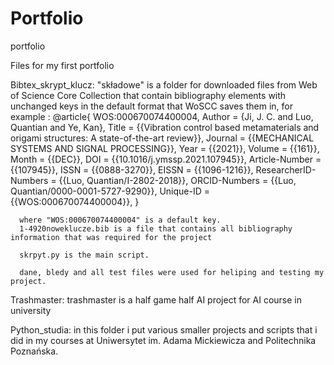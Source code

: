 # Portfolio
portfolio

Files for my first portfolio

Bibtex_skrypt_klucz:
  "składowe" is a folder for downloaded files from Web of Science Core Collection that contain bibliography
  elements with unchanged keys in the default format that WoSCC saves them in, for example :
      @article{ WOS:000670074400004,
        Author = {Ji, J. C. and Luo, Quantian and Ye, Kan},
        Title = {{Vibration control based metamaterials and origami structures: A
           state-of-the-art review}},
        Journal = {{MECHANICAL SYSTEMS AND SIGNAL PROCESSING}},
        Year = {{2021}},
        Volume = {{161}},
        Month = {{DEC}},
        DOI = {{10.1016/j.ymssp.2021.107945}},
        Article-Number = {{107945}},
        ISSN = {{0888-3270}},
        EISSN = {{1096-1216}},
        ResearcherID-Numbers = {{Luo, Quantian/I-2802-2018}},
        ORCID-Numbers = {{Luo, Quantian/0000-0001-5727-9290}},
        Unique-ID = {{WOS:000670074400004}},
      }
      
      where "WOS:000670074400004" is a default key.
      1-4920noweklucze.bib is a file that contains all bibliography information that was required for the project
      
      skrpyt.py is the main script.
      
      dane, bledy and all test files were used for heliping and testing my project.
      
      
      
Trashmaster:
  trashmaster is a half game half AI project for AI course in university
  
  
  
Python_studia:
  in this folder i put various smaller projects and scripts that i did in my courses at 
  Uniwersytet im. Adama Mickiewicza and Politechnika Poznańska.
  
  
  
  
  
  
  
  
